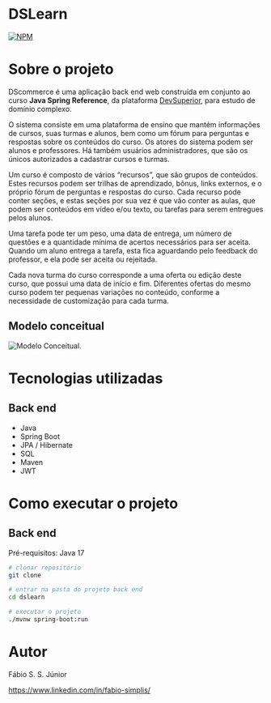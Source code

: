 # DSLearn 
[![NPM](https://img.shields.io/npm/l/react)](https://github.com/fabiosimplis/DEV-dscommerce-back-end/blob/main/LICENSE) 

# Sobre o projeto

DScommerce é uma aplicação back end web construída em conjunto ao curso **Java Spring Reference**, da plataforma [DevSuperior](https://devsuperior.com "Site da DevSuperior"), para estudo de domínio complexo.

O sistema consiste em uma plataforma de ensino que mantém informações de cursos, suas turmas e alunos, bem como um fórum para perguntas e respostas sobre os conteúdos do curso. Os atores do sistema podem ser alunos e professores. Há também usuários administradores, que são os únicos autorizados a cadastrar cursos e turmas.

Um curso é composto de vários “recursos”, que são grupos de conteúdos. Estes recursos podem ser trilhas de aprendizado, bônus, links externos, e o próprio fórum de perguntas e respostas do curso. Cada recurso pode conter seções, e estas seções por sua vez é que vão conter as aulas, que podem ser conteúdos em vídeo e/ou texto, ou tarefas para serem entregues pelos alunos.

Uma tarefa pode ter um peso, uma data de entrega, um número de questões e a quantidade mínima de acertos necessários para ser aceita. Quando um aluno entrega a tarefa, esta fica aguardando pelo feedback do professor, e ela pode ser aceita ou rejeitada.

Cada nova turma do curso corresponde a uma oferta ou edição deste curso, que possui uma data de início e fim. Diferentes ofertas do mesmo curso podem ter pequenas variações no conteúdo, conforme a necessidade de customização para cada turma.


## Modelo conceitual
![Modelo Conceitual]().

# Tecnologias utilizadas
## Back end
- Java
- Spring Boot
- JPA / Hibernate
- SQL
- Maven
- JWT

# Como executar o projeto

## Back end
Pré-requisitos: Java 17

```bash
# clonar repositório
git clone 

# entrar na pasta do projeto back end
cd dslearn

# executar o projeto
./mvnw spring-boot:run
```

# Autor

Fábio S. S. Júnior

https://www.linkedin.com/in/fabio-simplis/
